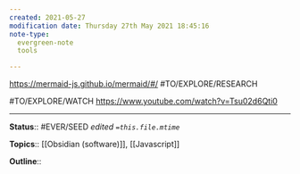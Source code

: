 ```yaml
---
created: 2021-05-27
modification date: Thursday 27th May 2021 18:45:16
note-type: 
  evergreen-note
  tools

---
```


https://mermaid-js.github.io/mermaid/#/
#TO/EXPLORE/RESEARCH 

#TO/EXPLORE/WATCH https://www.youtube.com/watch?v=Tsu02d6Qti0

---

**Status**:: #EVER/SEED 
*edited `=this.file.mtime`*

**Topics**:: [[Obsidian (software)]], [[Javascript]]  
	
**Outline**::

